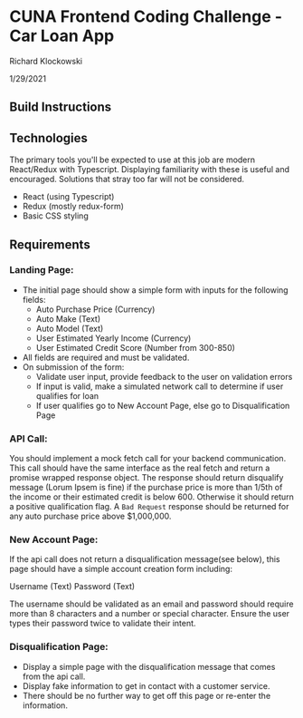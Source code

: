 # CUNA Frontend Coding Challenge - Car Loan App
Richard Klockowski

1/29/2021

## Build Instructions 

## Technologies
The primary tools you'll be expected to use at this job are modern React/Redux with Typescript.
Displaying familiarity with these is useful and encouraged. Solutions that stray too far 
will not be considered.
- React (using Typescript)
- Redux (mostly redux-form)
- Basic CSS styling

## Requirements
### **Landing Page:**  
- The initial page should show a simple form with inputs for the following fields:
  - Auto Purchase Price (Currency)
  - Auto Make (Text)
  - Auto Model (Text)
  - User Estimated Yearly Income (Currency)
  - User Estimated Credit Score (Number from 300-850)
- All fields are required and must be validated.
- On submission of the form:
  - Validate user input, provide feedback to the user on validation errors
  - If input is valid, make a simulated network call to determine if user qualifies for loan
  - If user qualifies go to New Account Page, else go to Disqualification Page

### **API Call:**
You should implement a mock fetch call for your backend communication. This call should
have the same interface as the real fetch and return a promise wrapped response object.
The response should return disqualify message (Lorum Ipsem is fine) if the purchase price
is more than 1/5th of the income or their estimated credit is below 600. Otherwise it 
should return a positive qualification flag. A `Bad Request` response should be returned 
for any auto purchase price above $1,000,000.

### **New Account Page:**
If the api call does not return a disqualification message(see below), this page 
should have a simple account creation form including:

  Username (Text)
  Password (Text)

The username should be validated as an email and password should require more than 8
characters and a number or special character. Ensure the user types their password
twice to validate their intent.

### **Disqualification Page:**
- Display a simple page with the disqualification message that comes from
the api call.
- Display fake information to get in contact with a customer service.
- There should be no further way to get off this page or re-enter the information.